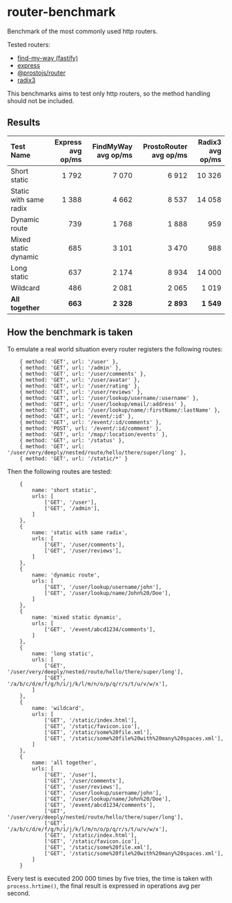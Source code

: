 # router-benchmark

Benchmark of the most commonly used http routers.

Tested routers:

- [find-my-way (fastify)](https://github.com/delvedor/find-my-way)
- [express](https://www.npmjs.com/package/express)
- [@prostojs/router](https://github.com/prostojs/router)
- [radix3](https://github.com/unjs/radix3)

This benchmarks aims to test only http routers, so the method handling should not be included.

## Results

|Test Name|Express avg op/ms|FindMyWay avg op/ms|ProstoRouter avg op/ms|Radix3 avg op/ms|
|:-|-:|-:|-:|-:|
|Short static|1 792|7 070|6 912|10 326|
|Static with same radix|1 388|4 662|8 537|14 058|
|Dynamic route|739|1 768|1 888|959|
|Mixed static dynamic|685|3 101|3 470|988|
|Long static|637|2 174|8 934|14 000|
|Wildcard|486|2 081|2 065|1 019|
|**All together**|**663**|**2 328**|**2 893**|**1 549**|


## How the benchmark is taken

To emulate a real world situation every router registers the following routes:
```
    { method: 'GET', url: '/user' },
    { method: 'GET', url: '/admin' },
    { method: 'GET', url: '/user/comments' },
    { method: 'GET', url: '/user/avatar' },
    { method: 'GET', url: '/user/rating' },
    { method: 'GET', url: '/user/reviews' },
    { method: 'GET', url: '/user/lookup/username/:username' },
    { method: 'GET', url: '/user/lookup/email/:address' },
    { method: 'GET', url: '/user/lookup/name/:firstName/:lastName' },
    { method: 'GET', url: '/event/:id' },
    { method: 'GET', url: '/event/:id/comments' },
    { method: 'POST', url: '/event/:id/comment' },
    { method: 'GET', url: '/map/:location/events' },
    { method: 'GET', url: '/status' },
    { method: 'GET', url: '/user/very/deeply/nested/route/hello/there/super/long' },
    { method: 'GET', url: '/static/*' }
```
Then the following routes are tested:
```
    {
        name: 'short static',
        urls: [
            ['GET', '/user'],
            ['GET', '/admin'],
        ]
    },
    {
        name: 'static with same radix',
        urls: [
            ['GET', '/user/comments'],
            ['GET', '/user/reviews'],
        ]
    },
    {
        name: 'dynamic route',
        urls: [
            ['GET', '/user/lookup/username/john'],
            ['GET', '/user/lookup/name/John%20/Doe'],
        ]
    },
    {
        name: 'mixed static dynamic',
        urls: [
            ['GET', '/event/abcd1234/comments'],
        ]
    },
    {
        name: 'long static',
        urls: [
            ['GET', '/user/very/deeply/nested/route/hello/there/super/long'],
            ['GET', '/a/b/c/d/e/f/g/h/i/j/k/l/m/n/o/p/q/r/s/t/u/v/w/x'],
        ]
    },
    {
        name: 'wildcard',
        urls: [
            ['GET', '/static/index.html'],
            ['GET', '/static/favicon.ico'],
            ['GET', '/static/some%20file.xml'],
            ['GET', '/static/some%20file%20with%20many%20spaces.xml'],
        ]
    },
    {
        name: 'all together',
        urls: [
            ['GET', '/user'],
            ['GET', '/user/comments'],
            ['GET', '/user/reviews'],
            ['GET', '/user/lookup/username/john'],
            ['GET', '/user/lookup/name/John%20/Doe'],
            ['GET', '/event/abcd1234/comments'],
            ['GET', '/user/very/deeply/nested/route/hello/there/super/long'],
            ['GET', '/a/b/c/d/e/f/g/h/i/j/k/l/m/n/o/p/q/r/s/t/u/v/w/x'],
            ['GET', '/static/index.html'],
            ['GET', '/static/favicon.ico'],
            ['GET', '/static/some%20file.xml'],
            ['GET', '/static/some%20file%20with%20many%20spaces.xml'],
        ]
    }
```
Every test is executed 200 000 times by five tries, the time is taken with `process.hrtime()`, the final result is expressed in operations avg per second.
